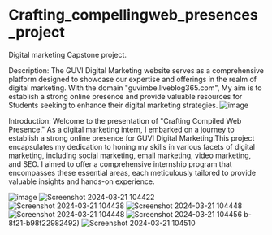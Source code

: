 # Crafting_compellingweb_presences_project
Digital marketing Capstone project.

Description:
	The GUVI Digital Marketing website serves as a comprehensive platform designed to showcase our expertise and offerings in the realm of digital marketing. With the domain "guvimbe.liveblog365.com", My aim is to establish a strong online presence and provide valuable resources for Students seeking to enhance their digital marketing strategies.
![image](https://github.com/ebichan14/Crafting_compellingweb_presences_project/assets/150320513/5b89c58e-c03b-4791-80d4-6a0c81cdd793)

Introduction:
Welcome to the presentation of "Crafting Compiled Web Presence." As a digital marketing intern, I embarked on a journey to establish a strong online presence for GUVI Digital Marketing.This project encapsulates my dedication to honing my skills in various facets of digital marketing, including social marketing, email marketing, video marketing, and SEO. I aimed to offer a comprehensive internship program that encompasses these essential areas, each meticulously tailored to provide valuable insights and hands-on experience.

![image](https://github.com/ebichan14/Crafting_compellingweb_presences_project/assets/150320513/1b262a05-5959-4153-9cd9-22cccaff7a28)
![Screenshot 2024-03-21 104422](https://github.com/ebichan14/Crafting_compellingweb_presences_project/assets/150320513/10469722-f79d-4b9c-bdd0-86c83c1a0f12)
![Screenshot 2024-03-21 104438](https://github.com/ebichan14/Crafting_compellingweb_presences_project/assets/150320513/ae8c501b-d60d-4464-a495-9caa345a132d)
![Screenshot 2024-03-21 104448](https://github.com/ebichan14/Crafting_compellingweb_presences_project/assets/150320513/63634bad-f081-40d)
![Screenshot 2024-03-21 104448](https://github.com/ebichan14/Crafting_compellingweb_presences_project/assets/150320513/3b8170d9-98ce-44d7-afa7-f362342aadac)
![Screenshot 2024-03-21 104456](https://github.com/ebichan14/Crafting_compellingweb_presences_project/assets/150320513/60fd391f-9b47-45d1-ad34-6e25035f1b8e)
b-8f21-b98f22982492)
![Screenshot 2024-03-21 104510](https://github.com/ebichan14/Crafting_compellingweb_presences_project/assets/150320513/1020ceec-28c7-4eda-b64e-957455c4a5e9)
